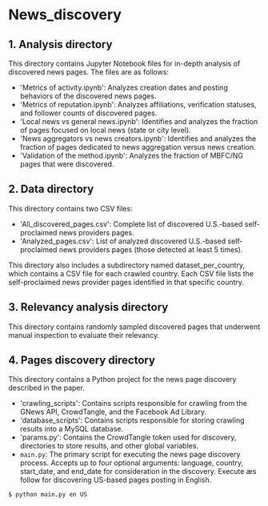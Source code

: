 # News_discovery

## 1. Analysis directory

This directory contains Jupyter Notebook files for in-depth analysis of discovered news pages. The files are as follows:

- 'Metrics of activity.ipynb': Analyzes creation dates and posting behaviors of the discovered news pages.
- 'Metrics of reputation.ipynb': Analyzes affiliations, verification statuses, and follower counts of discovered pages.
- 'Local news vs general news.ipynb': Identifies and analyzes the fraction of pages focused on local news (state or city level).
- 'News aggregators vs news creators.ipynb':  Identifies and analyzes the fraction of pages dedicated to news aggregation versus news creation.
- 'Validation of the method.ipynb': Analyzes the fraction of MBFC/NG pages that were discovered.

## 2. Data directory 
This directory contains two CSV files: 

- 'All_discovered_pages.csv': Complete list of discovered U.S.-based self-proclaimed news providers pages.
- 'Analyzed_pages.csv':  List of analyzed discovered U.S.-based self-proclaimed news providers pages (those detected at least 5 times).

This directory also includes a subdirectory named dataset_per_country, which contains a CSV file for each crawled country. Each CSV file lists the self-proclaimed news provider pages identified in that specific country.


## 3. Relevancy analysis directory
This directory contains randomly sampled discovered pages that underwent manual inspection to evaluate their relevancy.


## 4. Pages discovery directory

This directory contains a Python project for the news page discovery described in the paper.

- 'crawling_scripts': Contains scripts responsible for crawling from the GNews API, CrowdTangle, and the Facebook Ad Library.
- 'database_scripts': Contains scripts responsible for storing crawling results into a MySQL database. 
- 'params.py': Contains the CrowdTangle token used for discovery, directories to store results, and other global variables.
- `main.py`: The primary script for executing the news page discovery process. Accepts up to four optional arguments: language, country, start_date, and end_date for consideration in the discovery. Execute æs follow for discovering US-based pages posting in English.
```bash
$ python main.py en US
```
